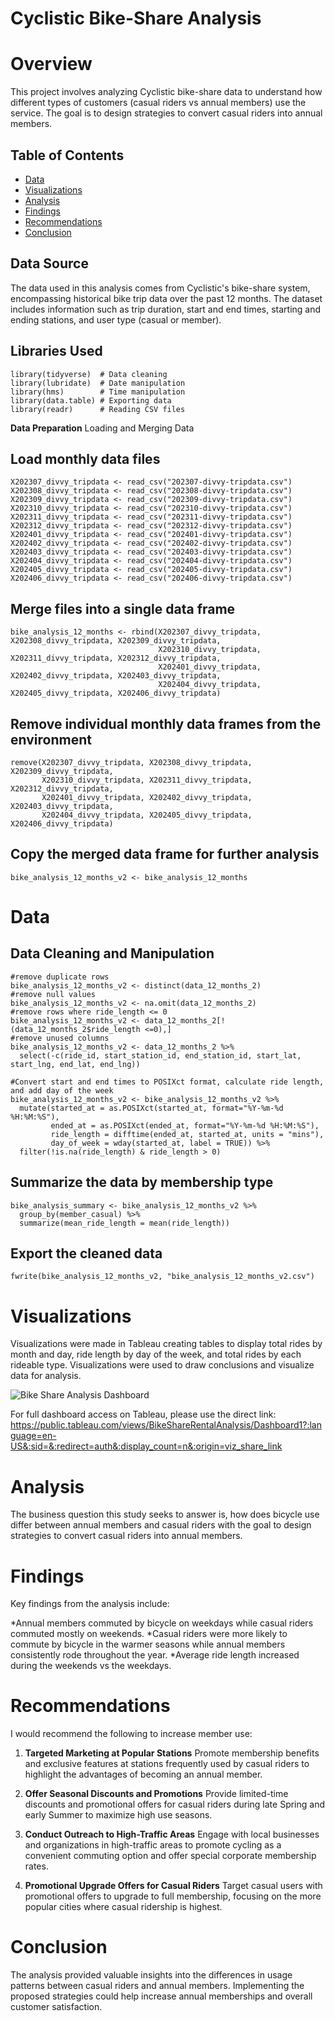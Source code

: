 # Cyclistic Bike-Share Analysis

# Overview
This project involves analyzing Cyclistic bike-share data to understand how different types of customers (casual riders vs annual members) use the service. The goal is to design strategies to convert casual riders into annual members.

## Table of Contents
- [Data](#data)
- [Visualizations](#visualizations)
- [Analysis](#analysis)
- [Findings](#findings)
- [Recommendations](#recommendations)
- [Conclusion](#conclusion)

## Data Source
The data used in this analysis comes from Cyclistic's bike-share system, encompassing historical bike trip data over the past 12 months. The dataset includes information such as trip duration, start and end times, starting and ending stations, and user type (casual or member).

## Libraries Used
```
library(tidyverse)  # Data cleaning
library(lubridate)  # Date manipulation
library(hms)        # Time manipulation
library(data.table) # Exporting data
library(readr)      # Reading CSV files
```

**Data Preparation**
Loading and Merging Data
## Load monthly data files
```
X202307_divvy_tripdata <- read_csv("202307-divvy-tripdata.csv")
X202308_divvy_tripdata <- read_csv("202308-divvy-tripdata.csv")
X202309_divvy_tripdata <- read_csv("202309-divvy-tripdata.csv")
X202310_divvy_tripdata <- read_csv("202310-divvy-tripdata.csv")
X202311_divvy_tripdata <- read_csv("202311-divvy-tripdata.csv")
X202312_divvy_tripdata <- read_csv("202312-divvy-tripdata.csv")
X202401_divvy_tripdata <- read_csv("202401-divvy-tripdata.csv")
X202402_divvy_tripdata <- read_csv("202402-divvy-tripdata.csv")
X202403_divvy_tripdata <- read_csv("202403-divvy-tripdata.csv")
X202404_divvy_tripdata <- read_csv("202404-divvy-tripdata.csv")
X202405_divvy_tripdata <- read_csv("202405-divvy-tripdata.csv")
X202406_divvy_tripdata <- read_csv("202406-divvy-tripdata.csv")
```

## Merge files into a single data frame
```
bike_analysis_12_months <- rbind(X202307_divvy_tripdata, X202308_divvy_tripdata, X202309_divvy_tripdata,
                                 X202310_divvy_tripdata, X202311_divvy_tripdata, X202312_divvy_tripdata,
                                 X202401_divvy_tripdata, X202402_divvy_tripdata, X202403_divvy_tripdata,
                                 X202404_divvy_tripdata, X202405_divvy_tripdata, X202406_divvy_tripdata)
```

## Remove individual monthly data frames from the environment
```
remove(X202307_divvy_tripdata, X202308_divvy_tripdata, X202309_divvy_tripdata,
       X202310_divvy_tripdata, X202311_divvy_tripdata, X202312_divvy_tripdata,
       X202401_divvy_tripdata, X202402_divvy_tripdata, X202403_divvy_tripdata,
       X202404_divvy_tripdata, X202405_divvy_tripdata, X202406_divvy_tripdata)
```

## Copy the merged data frame for further analysis
```
bike_analysis_12_months_v2 <- bike_analysis_12_months
```
# Data

## Data Cleaning and Manipulation

```
#remove duplicate rows
bike_analysis_12_months_v2 <- distinct(data_12_months_2)
#remove null values
bike_analysis_12_months_v2 <- na.omit(data_12_months_2)
#remove rows where ride_length <= 0
bike_analysis_12_months_v2 <- data_12_months_2[!(data_12_months_2$ride_length <=0),]
#remove unused columns
bike_analysis_12_months_v2 <- data_12_months_2 %>%  
  select(-c(ride_id, start_station_id, end_station_id, start_lat, start_lng, end_lat, end_lng))
```
  
```
#Convert start and end times to POSIXct format, calculate ride length, and add day of the week
bike_analysis_12_months_v2 <- bike_analysis_12_months_v2 %>% 
  mutate(started_at = as.POSIXct(started_at, format="%Y-%m-%d %H:%M:%S"),
         ended_at = as.POSIXct(ended_at, format="%Y-%m-%d %H:%M:%S"),
         ride_length = difftime(ended_at, started_at, units = "mins"),
         day_of_week = wday(started_at, label = TRUE)) %>%
  filter(!is.na(ride_length) & ride_length > 0)
```

## Summarize the data by membership type
```
bike_analysis_summary <- bike_analysis_12_months_v2 %>%
  group_by(member_casual) %>%
  summarize(mean_ride_length = mean(ride_length))
```

## Export the cleaned data
```
fwrite(bike_analysis_12_months_v2, "bike_analysis_12_months_v2.csv")
```

# Visualizations
Visualizations were made in Tableau creating tables to display total rides by month and day, ride length by day of the week, and total rides by each rideable type. Visualizations were used to draw conclusions and visualize data for analysis. 

![Bike Share Analysis Dashboard](https://github.com/user-attachments/assets/527c658a-d3d5-4f90-9f2d-ec0f1cf565bf)

For full dashboard access on Tableau, please use the direct link: https://public.tableau.com/views/BikeShareRentalAnalysis/Dashboard1?:language=en-US&:sid=&:redirect=auth&:display_count=n&:origin=viz_share_link

# Analysis
The business question this study seeks to answer is, how does bicycle use differ between annual members and casual riders with the goal to design strategies to convert casual riders into annual members.

# Findings 

Key findings from the analysis include:

*Annual members commuted by bicycle on weekdays while casual riders commuted mostly on weekends. 
*Casual riders were more likely to commute by bicycle in the warmer seasons while annual members consistently rode throughout the year. 
*Average ride length increased during the weekends vs the weekdays. 

# Recommendations

I would recommend the following to increase member use:

1. **Targeted Marketing at Popular Stations**
Promote membership benefits and exclusive features at stations frequently used by casual riders to highlight the advantages of becoming an annual member.

2. **Offer Seasonal Discounts and Promotions**
Provide limited-time discounts and promotional offers for casual riders during late Spring and early Summer to maximize high use seasons.

3. **Conduct Outreach to High-Traffic Areas**
Engage with local businesses and organizations in high-traffic areas to promote cycling as a convenient commuting option and offer special corporate membership rates.

4. **Promotional Upgrade Offers for Casual Riders**
Target casual users with promotional offers to upgrade to full membership, focusing on the more popular cities where casual ridership is highest.

# Conclusion

The analysis provided valuable insights into the differences in usage patterns between casual riders and annual members. Implementing the proposed strategies could help increase annual memberships and overall customer satisfaction.
